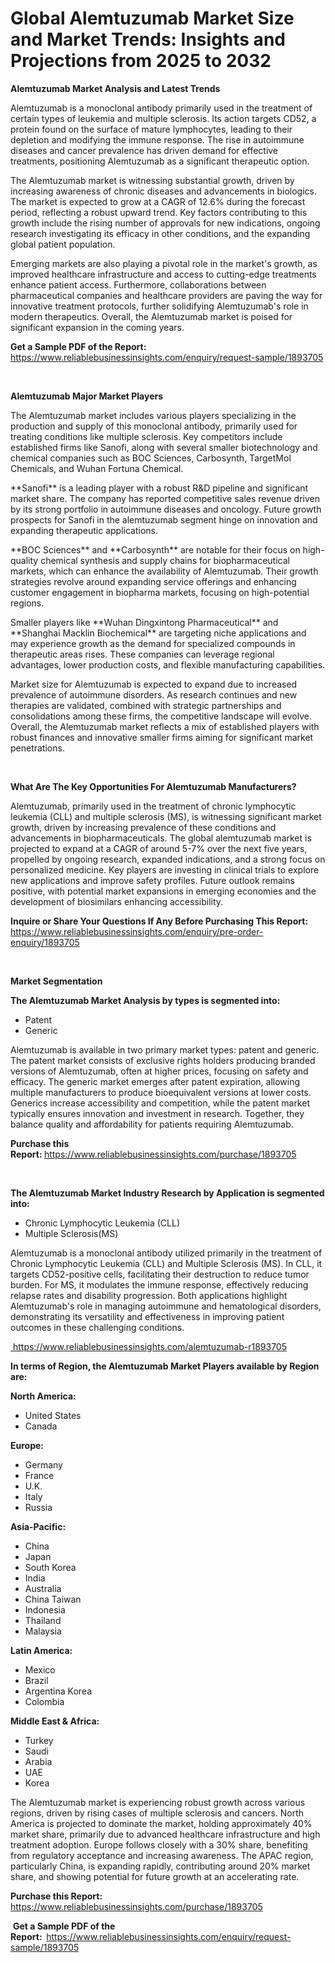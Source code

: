 <p><h1>Global Alemtuzumab Market Size and Market Trends: Insights and Projections from 2025 to 2032</h1></p><p><strong>Alemtuzumab Market Analysis and Latest Trends</strong></p>
<p><p>Alemtuzumab is a monoclonal antibody primarily used in the treatment of certain types of leukemia and multiple sclerosis. Its action targets CD52, a protein found on the surface of mature lymphocytes, leading to their depletion and modifying the immune response. The rise in autoimmune diseases and cancer prevalence has driven demand for effective treatments, positioning Alemtuzumab as a significant therapeutic option.</p><p>The Alemtuzumab market is witnessing substantial growth, driven by increasing awareness of chronic diseases and advancements in biologics. The market is expected to grow at a CAGR of 12.6% during the forecast period, reflecting a robust upward trend. Key factors contributing to this growth include the rising number of approvals for new indications, ongoing research investigating its efficacy in other conditions, and the expanding global patient population.</p><p>Emerging markets are also playing a pivotal role in the market's growth, as improved healthcare infrastructure and access to cutting-edge treatments enhance patient access. Furthermore, collaborations between pharmaceutical companies and healthcare providers are paving the way for innovative treatment protocols, further solidifying Alemtuzumab's role in modern therapeutics. Overall, the Alemtuzumab market is poised for significant expansion in the coming years.</p></p>
<p><strong>Get a Sample PDF of the Report:&nbsp;</strong> <a href="https://www.reliablebusinessinsights.com/enquiry/request-sample/1893705?utm_campaign=3711&utm_medium=2&utm_source=Github&utm_content=ia&utm_term=19042025&utm_id=alemtuzumab">https://www.reliablebusinessinsights.com/enquiry/request-sample/1893705</a></p>
<p>&nbsp;</p>
<p><strong>Alemtuzumab Major Market Players</strong></p>
<p><p>The Alemtuzumab market includes various players specializing in the production and supply of this monoclonal antibody, primarily used for treating conditions like multiple sclerosis. Key competitors include established firms like Sanofi, along with several smaller biotechnology and chemical companies such as BOC Sciences, Carbosynth, TargetMol Chemicals, and Wuhan Fortuna Chemical.</p><p>**Sanofi** is a leading player with a robust R&D pipeline and significant market share. The company has reported competitive sales revenue driven by its strong portfolio in autoimmune diseases and oncology. Future growth prospects for Sanofi in the alemtuzumab segment hinge on innovation and expanding therapeutic applications.</p><p>**BOC Sciences** and **Carbosynth** are notable for their focus on high-quality chemical synthesis and supply chains for biopharmaceutical markets, which can enhance the availability of Alemtuzumab. Their growth strategies revolve around expanding service offerings and enhancing customer engagement in biopharma markets, focusing on high-potential regions.</p><p>Smaller players like **Wuhan Dingxintong Pharmaceutical** and **Shanghai Macklin Biochemical** are targeting niche applications and may experience growth as the demand for specialized compounds in therapeutic areas rises. These companies can leverage regional advantages, lower production costs, and flexible manufacturing capabilities.</p><p>Market size for Alemtuzumab is expected to expand due to increased prevalence of autoimmune disorders. As research continues and new therapies are validated, combined with strategic partnerships and consolidations among these firms, the competitive landscape will evolve. Overall, the Alemtuzumab market reflects a mix of established players with robust finances and innovative smaller firms aiming for significant market penetrations.</p></p>
<p>&nbsp;</p>
<p><strong>What Are The Key Opportunities For Alemtuzumab Manufacturers?</strong></p>
<p><p>Alemtuzumab, primarily used in the treatment of chronic lymphocytic leukemia (CLL) and multiple sclerosis (MS), is witnessing significant market growth, driven by increasing prevalence of these conditions and advancements in biopharmaceuticals. The global alemtuzumab market is projected to expand at a CAGR of around 5-7% over the next five years, propelled by ongoing research, expanded indications, and a strong focus on personalized medicine. Key players are investing in clinical trials to explore new applications and improve safety profiles. Future outlook remains positive, with potential market expansions in emerging economies and the development of biosimilars enhancing accessibility.</p></p>
<p><strong>Inquire or Share Your Questions If Any Before Purchasing This Report:</strong> <a href="https://www.reliablebusinessinsights.com/enquiry/pre-order-enquiry/1893705?utm_campaign=3711&utm_medium=2&utm_source=Github&utm_content=ia&utm_term=19042025&utm_id=alemtuzumab">https://www.reliablebusinessinsights.com/enquiry/pre-order-enquiry/1893705</a></p>
<p>&nbsp;</p>
<p><strong>Market Segmentation</strong></p>
<p><strong>The Alemtuzumab Market Analysis by types is segmented into:</strong></p>
<p><ul><li>Patent</li><li>Generic</li></ul></p>
<p><p>Alemtuzumab is available in two primary market types: patent and generic. The patent market consists of exclusive rights holders producing branded versions of Alemtuzumab, often at higher prices, focusing on safety and efficacy. The generic market emerges after patent expiration, allowing multiple manufacturers to produce bioequivalent versions at lower costs. Generics increase accessibility and competition, while the patent market typically ensures innovation and investment in research. Together, they balance quality and affordability for patients requiring Alemtuzumab.</p></p>
<p><strong>Purchase this Report:&nbsp;</strong><a href="https://www.reliablebusinessinsights.com/purchase/1893705?utm_campaign=3711&utm_medium=2&utm_source=Github&utm_content=ia&utm_term=19042025&utm_id=alemtuzumab">https://www.reliablebusinessinsights.com/purchase/1893705</a></p>
<p>&nbsp;</p>
<p><strong>The Alemtuzumab Market Industry Research by Application is segmented into:</strong></p>
<p><ul><li>Chronic Lymphocytic Leukemia (CLL)</li><li>Multiple Sclerosis(MS)</li></ul></p>
<p><p>Alemtuzumab is a monoclonal antibody utilized primarily in the treatment of Chronic Lymphocytic Leukemia (CLL) and Multiple Sclerosis (MS). In CLL, it targets CD52-positive cells, facilitating their destruction to reduce tumor burden. For MS, it modulates the immune response, effectively reducing relapse rates and disability progression. Both applications highlight Alemtuzumab's role in managing autoimmune and hematological disorders, demonstrating its versatility and effectiveness in improving patient outcomes in these challenging conditions.</p></p>
<p><a href="https://www.reliablebusinessinsights.com/alemtuzumab-r1893705?utm_campaign=3711&utm_medium=2&utm_source=Github&utm_content=ia&utm_term=19042025&utm_id=alemtuzumab">&nbsp;https://www.reliablebusinessinsights.com/alemtuzumab-r1893705</a></p>
<p><strong>In terms of Region, the Alemtuzumab Market Players available by Region are:</strong></p>
<p>
    <p> <strong> North America: </strong>
        <ul>
            <li>United States</li>
            <li>Canada</li>
        </ul>
        </p> 
    <p> <strong> Europe: </strong>
        <ul>
            <li>Germany</li>
            <li>France</li>
            <li>U.K.</li>
            <li>Italy</li>
            <li>Russia</li>
        </ul>
        </p> 
    <p> <strong> Asia-Pacific: </strong>
        <ul>
            <li>China</li>
            <li>Japan</li>
            <li>South Korea</li>
            <li>India</li>
            <li>Australia</li>
            <li>China Taiwan</li>
            <li>Indonesia</li>
            <li>Thailand</li>
            <li>Malaysia</li>
        </ul>
        </p> 
    <p> <strong> Latin America: </strong>
        <ul>
            <li>Mexico</li>
            <li>Brazil</li>
            <li>Argentina Korea</li>
            <li>Colombia</li>
        </ul>
        </p> 
    <p> <strong> Middle East & Africa: </strong>
        <ul>
            <li>Turkey</li>
            <li>Saudi</li>
            <li>Arabia</li>
            <li>UAE</li>
            <li>Korea</li>
        </ul>
    </p>
    </p>
<p><p>The Alemtuzumab market is experiencing robust growth across various regions, driven by rising cases of multiple sclerosis and cancers. North America is projected to dominate the market, holding approximately 40% market share, primarily due to advanced healthcare infrastructure and high treatment adoption. Europe follows closely with a 30% share, benefiting from regulatory acceptance and increasing awareness. The APAC region, particularly China, is expanding rapidly, contributing around 20% market share, and showing potential for future growth at an accelerating rate.</p></p>
<p><strong>Purchase this Report: </strong><a href="https://www.reliablebusinessinsights.com/purchase/1893705?utm_campaign=3711&utm_medium=2&utm_source=Github&utm_content=ia&utm_term=19042025&utm_id=alemtuzumab">https://www.reliablebusinessinsights.com/purchase/1893705</a></p>
<p>&nbsp;<strong>Get a Sample PDF of the Report:&nbsp;&nbsp;</strong><a href="https://www.reliablebusinessinsights.com/enquiry/request-sample/1893705?utm_campaign=3711&utm_medium=2&utm_source=Github&utm_content=ia&utm_term=19042025&utm_id=alemtuzumab">https://www.reliablebusinessinsights.com/enquiry/request-sample/1893705</a></p>
<p><strong></strong></p>
<p><p></p><p></p><p></p></p>